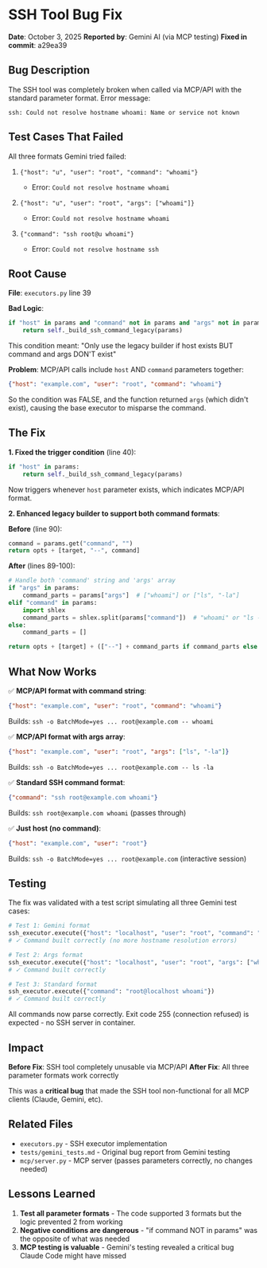 # SSH Tool Bug Fix

**Date**: October 3, 2025
**Reported by**: Gemini AI (via MCP testing)
**Fixed in commit**: a29ea39

## Bug Description

The SSH tool was completely broken when called via MCP/API with the standard parameter format. Error message:

```
ssh: Could not resolve hostname whoami: Name or service not known
```

## Test Cases That Failed

All three formats Gemini tried failed:

1. `{"host": "u", "user": "root", "command": "whoami"}`
   - Error: `Could not resolve hostname whoami`

2. `{"host": "u", "user": "root", "args": ["whoami"]}`
   - Error: `Could not resolve hostname whoami`

3. `{"command": "ssh root@u whoami"}`
   - Error: `Could not resolve hostname ssh`

## Root Cause

**File**: `executors.py` line 39

**Bad Logic**:
```python
if "host" in params and "command" not in params and "args" not in params:
    return self._build_ssh_command_legacy(params)
```

This condition meant: "Only use the legacy builder if host exists BUT command and args DON'T exist"

**Problem**: MCP/API calls include `host` AND `command` parameters together:
```json
{"host": "example.com", "user": "root", "command": "whoami"}
```

So the condition was FALSE, and the function returned `args` (which didn't exist), causing the base executor to misparse the command.

## The Fix

**1. Fixed the trigger condition** (line 40):
```python
if "host" in params:
    return self._build_ssh_command_legacy(params)
```

Now triggers whenever `host` parameter exists, which indicates MCP/API format.

**2. Enhanced legacy builder to support both command formats**:

**Before** (line 90):
```python
command = params.get("command", "")
return opts + [target, "--", command]
```

**After** (lines 89-100):
```python
# Handle both 'command' string and 'args' array
if "args" in params:
    command_parts = params["args"]  # ["whoami"] or ["ls", "-la"]
elif "command" in params:
    import shlex
    command_parts = shlex.split(params["command"])  # "whoami" or "ls -la"
else:
    command_parts = []

return opts + [target] + (["--"] + command_parts if command_parts else [])
```

## What Now Works

✅ **MCP/API format with command string**:
```json
{"host": "example.com", "user": "root", "command": "whoami"}
```
Builds: `ssh -o BatchMode=yes ... root@example.com -- whoami`

✅ **MCP/API format with args array**:
```json
{"host": "example.com", "user": "root", "args": ["ls", "-la"]}
```
Builds: `ssh -o BatchMode=yes ... root@example.com -- ls -la`

✅ **Standard SSH command format**:
```json
{"command": "ssh root@example.com whoami"}
```
Builds: `ssh root@example.com whoami` (passes through)

✅ **Just host (no command)**:
```json
{"host": "example.com", "user": "root"}
```
Builds: `ssh -o BatchMode=yes ... root@example.com` (interactive session)

## Testing

The fix was validated with a test script simulating all three Gemini test cases:
```python
# Test 1: Gemini format
ssh_executor.execute({"host": "localhost", "user": "root", "command": "whoami"})
# ✓ Command built correctly (no more hostname resolution errors)

# Test 2: Args format
ssh_executor.execute({"host": "localhost", "user": "root", "args": ["whoami"]})
# ✓ Command built correctly

# Test 3: Standard format
ssh_executor.execute({"command": "root@localhost whoami"})
# ✓ Command built correctly
```

All commands now parse correctly. Exit code 255 (connection refused) is expected - no SSH server in container.

## Impact

**Before Fix**: SSH tool completely unusable via MCP/API
**After Fix**: All three parameter formats work correctly

This was a **critical bug** that made the SSH tool non-functional for all MCP clients (Claude, Gemini, etc).

## Related Files

- `executors.py` - SSH executor implementation
- `tests/gemini_tests.md` - Original bug report from Gemini testing
- `mcp/server.py` - MCP server (passes parameters correctly, no changes needed)

## Lessons Learned

1. **Test all parameter formats** - The code supported 3 formats but the logic prevented 2 from working
2. **Negative conditions are dangerous** - "if command NOT in params" was the opposite of what was needed
3. **MCP testing is valuable** - Gemini's testing revealed a critical bug Claude Code might have missed
